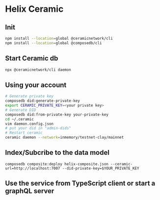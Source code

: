 # Helix Ceramic

## Init

```bash
npm install --location=global @ceramicnetwork/cli
npm install --location=global @composedb/cli
```

## Start Ceramic db

```bash
npx @ceramicnetwork/cli daemon
```

## Using your account

```bash
# Generate private key
composedb did:generate-private-key
export CERAMIC_PRIVATE_KEY=<your private key>
# Generate DID
composedb did:from-private-key your-private-key
cd ~/.ceramic
vim daemon.config.json
# put your did in "admin-dids"
# Restart ceramic
ceramic daemon --network=inmemory/testnet-clay/mainnet
```

## Index/Subcribe to the data model
```
composedb composite:deploy helix-composite.json --ceramic-url=http://localhost:7007 --did-private-key=$YOUR_PRIVATE_KEY
```

## Use the service from TypeScript client or start a graphQL server

